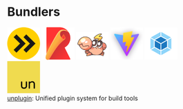 # Bundlers

<div class="flex flex-row gap-8 justify-center">
<img src="assets/esbuild-logo.png" />
<img src="assets/rollup-logo.png" />
<img src="assets/rspack-logo.png" />
<img src="assets/vite-logo.png" />
<img src="assets/webpack-logo.png" />
</div>

<Arrow x1="175" y1="275" x2="500" y2="360" />
<Arrow x1="330" y1="275" x2="500" y2="360" />
<Arrow x1="500" y1="275" x2="500" y2="360" />
<Arrow x1="655" y1="275" x2="500" y2="360" />
<Arrow x1="800" y1="275" x2="500" y2="360" />

<div class="flex flex-row gap-8 justify-center pt-30">
<img src="assets/un-logo.png" />
</div>

<div class="absolute bottom-4 left-4">
<a href="https://github.com/unjs/unplugin">unplugin</a>: Unified plugin system for build tools
</div>

<style>
    img {
        width: 15%
    }
</style>